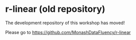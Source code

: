# r-linear (old repository)

The development repository of this workshop has moved!

Please go to https://github.com/MonashDataFluency/r-linear

